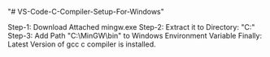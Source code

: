 "# VS-Code-C-Compiler-Setup-For-Windows" 

Step-1: Download Attached mingw.exe
Step-2: Extract it to Directory: "C:\"
Step-3: Add Path "C:\MinGW\bin" to Windows Environment Variable
Finally: Latest Version of gcc c compiler is installed.
